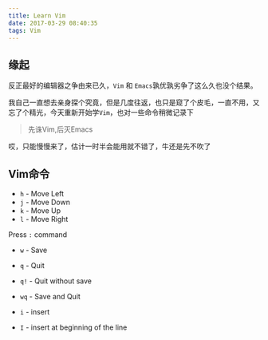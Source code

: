 ```yaml
---
title: Learn Vim
date: 2017-03-29 08:40:35
tags: Vim
---
```


## 缘起

反正最好的编辑器之争由来已久，`Vim` 和 `Emacs`孰优孰劣争了这么久也没个结果。

我自己一直想去亲身探个究竟，但是几度往返，也只是窥了个皮毛，一直不用，又忘了个精光，今天重新开始学`Vim`，也对一些命令稍微记录下

> 先诛Vim,后灭Emacs

哎，只能慢慢来了，估计一时半会能用就不错了，牛还是先不吹了


## Vim命令

- `h` - Move Left
- `j` - Move Down
- `k` - Move Up
- `l` - Move Right

Press `:` command

- `w` - Save
- `q` - Quit
- `q!` - Quit without save
- `wq` - Save and Quit

- `i` - insert
- `I` - insert at beginning of the line
